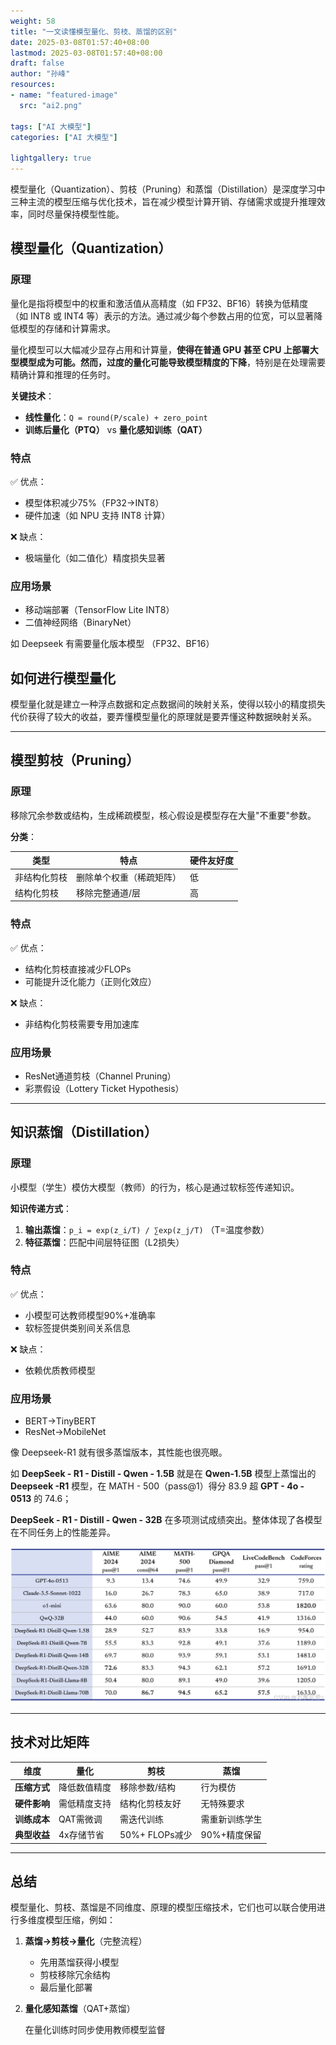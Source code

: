 ```yaml
---
weight: 58
title: "一文读懂模型量化、剪枝、蒸馏的区别"
date: 2025-03-08T01:57:40+08:00
lastmod: 2025-03-08T01:57:40+08:00
draft: false
author: "孙峰"
resources:
- name: "featured-image"
  src: "ai2.png"

tags: ["AI 大模型"]
categories: ["AI 大模型"]

lightgallery: true
---
```


模型量化（Quantization）、剪枝（Pruning）和蒸馏（Distillation）是深度学习中三种主流的模型压缩与优化技术，旨在减少模型计算开销、存储需求或提升推理效率，同时尽量保持模型性能。

## 模型量化（Quantization）

### 原理

量化是指将模型中的权重和激活值从高精度（如 FP32、BF16）转换为低精度（如 INT8 或 INT4 等）表示的方法。通过减少每个参数占用的位宽，可以显著降低模型的存储和计算需求。

量化模型可以大幅减少显存占用和计算量，**使得在普通 GPU 甚至 CPU 上部署大型模型成为可能。然而，过度的量化可能导致模型精度的下降**，特别是在处理需要精确计算和推理的任务时。

**关键技术**：

- **线性量化**：`Q = round(P/scale) + zero_point`
- **训练后量化（PTQ）** vs **量化感知训练（QAT）**

### 特点

✅ 优点：

- 模型体积减少75%（FP32→INT8）
- 硬件加速（如 NPU 支持 INT8 计算）

❌ 缺点：

- 极端量化（如二值化）精度损失显著

### 应用场景

- 移动端部署（TensorFlow Lite INT8）
- 二值神经网络（BinaryNet）

如 Deepseek 有需要量化版本模型 （FP32、BF16）

## 如何进行模型量化

模型量化就是建立一种浮点数据和定点数据间的映射关系，使得以较小的精度损失代价获得了较大的收益，要弄懂模型量化的原理就是要弄懂这种数据映射关系。

---

## 模型剪枝（Pruning）

### 原理

移除冗余参数或结构，生成稀疏模型，核心假设是模型存在大量"不重要"参数。

**分类**：

| 类型 | 特点 | 硬件友好度 |
| --- | --- | --- |
| 非结构化剪枝 | 删除单个权重（稀疏矩阵） | 低 |
| 结构化剪枝 | 移除完整通道/层 | 高 |

### 特点

✅ 优点：

- 结构化剪枝直接减少FLOPs
- 可能提升泛化能力（正则化效应）

❌ 缺点：

- 非结构化剪枝需要专用加速库

### 应用场景

- ResNet通道剪枝（Channel Pruning）
- 彩票假设（Lottery Ticket Hypothesis）

---

## 知识蒸馏（Distillation）

### 原理

小模型（学生）模仿大模型（教师）的行为，核心是通过软标签传递知识。

**知识传递方式**：

1. **输出蒸馏**：`p_i = exp(z_i/T) / ∑exp(z_j/T)` （T=温度参数）
2. **特征蒸馏**：匹配中间层特征图（L2损失）

### 特点

✅ 优点：

- 小模型可达教师模型90%+准确率
- 软标签提供类别间关系信息

❌ 缺点：

- 依赖优质教师模型

### 应用场景

- BERT→TinyBERT
- ResNet→MobileNet

像 Deepseek-R1 就有很多蒸馏版本，其性能也很亮眼。

如 **DeepSeek - R1 - Distill - Qwen - 1.5B** 就是在 **Qwen-1.5B** 模型上蒸馏出的 **Deepseek -R1** 模型，在 MATH - 500（pass@1）得分 83.9 超 **GPT - 4o - 0513** 的 74.6；

**DeepSeek - R1 - Distill - Qwen - 32B** 在多项测试成绩突出。整体体现了各模型在不同任务上的性能差异。

![ai3.png](ai3.png)

---

## 技术对比矩阵

| 维度 | 量化 | 剪枝 | 蒸馏 |
| --- | --- | --- | --- |
| **压缩方式** | 降低数值精度 | 移除参数/结构 | 行为模仿 |
| **硬件影响** | 需低精度支持 | 结构化剪枝友好 | 无特殊要求 |
| **训练成本** | QAT需微调 | 需迭代训练 | 需重新训练学生 |
| **典型收益** | 4x存储节省 | 50%+ FLOPs减少 | 90%+精度保留 |

---

## 总结

模型量化、剪枝、蒸馏是不同维度、原理的模型压缩技术，它们也可以联合使用进行多维度模型压缩，例如：

1. **蒸馏→剪枝→量化**（完整流程）
    - 先用蒸馏获得小模型
    - 剪枝移除冗余结构
    - 最后量化部署
2. **量化感知蒸馏**（QAT+蒸馏）

   在量化训练时同步使用教师模型监督